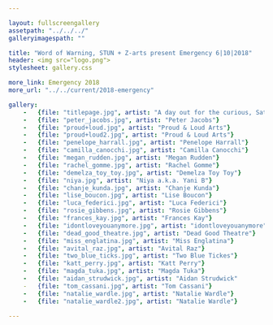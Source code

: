 ```yaml
---

layout: fullscreengallery
assetpath: "../../../"
galleryimagespath: ""

title: "Word of Warning, STUN + Z-arts present Emergency 6|10|2018"
header: <img src="logo.png">
stylesheet: gallery.css

more_link: Emergency 2018
more_url: "../../current/2018-emergency"

gallery:
    -   {file: "titlepage.jpg", artist: "A day out for the curious, Sat 6 Oct at Z-arts.", show: "<small>Lise Boucon by Manuel Vason</small>"}
    -   {file: "peter_jacobs.jpg", artist: "Peter Jacobs"}
    -   {file: "proud+loud.jpg", artist: "Proud & Loud Arts"} 
    -   {file: "proud+loud2.jpg", artist: "Proud & Loud Arts"} 
    -   {file: "penelope_harrall.jpg", artist: "Penelope Harrall"} 
    -   {file: "camilla_canocchi.jpg", artist: "Camilla Canocchi"}
    -   {file: "megan_rudden.jpg", artist: "Megan Rudden"}
    -   {file: "rachel_gomme.jpg", artist: "Rachel Gomme"}
    -   {file: "demelza_toy_toy.jpg", artist: "Demelza Toy Toy"}
    -   {file: "niya.jpg", artist: "Niya a.k.a. Yani B"}
    -   {file: "chanje_kunda.jpg", artist: "Chanje Kunda"}
    -   {file: "lise_boucon.jpg", artist: "Lise Boucon"}
    -   {file: "luca_federici.jpg", artist: "Luca Federici"}
    -   {file: "rosie_gibbens.jpg", artist: "Rosie Gibbens"}
    -   {file: "frances_kay.jpg", artist: "Frances Kay"}
    -   {file: "idontloveyouanymore.jpg", artist: "idontloveyouanymore"}
    -   {file: "dead_good_theatre.jpg", artist: "Dead Good Theatre"}
    -   {file: "miss_englatina.jpg", artist: "Miss Englatina"}
    -   {file: "avital_raz.jpg", artist: "Avital Raz"}
    -   {file: "two_blue_ticks.jpg", artist: "Two Blue Tickes"}
    -   {file: "katt_perry.jpg", artist: "Katt Perry"}
    -   {file: "magda_tuka.jpg", artist: "Magda Tuka"}
    -   {file: "aidan_strudwick.jpg", artist: "Aidan Strudwick"
    -   {file: "tom_cassani.jpg", artist: "Tom Cassani"}
    -   {file: "natalie_wardle.jpg", artist: "Natalie Wardle"}
    -   {file: "natalie_wardle2.jpg", artist: "Natalie Wardle"}
     
---
```

